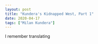 ```yaml
---
layout: post
title: "Kundera's Kidnapped West, Part 1"
date: 2020-04-17
tags: ["Milan Kundera"]
---
```


I remember translating
